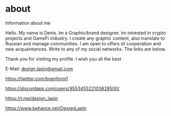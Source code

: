 # about
  Information about me
<body>
 <div id=text>

Hello.
My name is Denis. Im a Graphic/brand designer. 
Im intrested in crypto projects and GameFi industry. I create any graphic content, also translate to Russian and manage communities. 
I am open to offers of cooperation and new acquaintances. Write to any of my social networks. The links are below.

Thank you for visiting my profile. I wish you all the best
  </div id=text>
</body>






E-Mail: design.lapin@gmail.com


https://twitter.com/brainform1


https://discordapp.com/users/955345522103828500/


https://t.me/design_lapin


https://www.behance.net/DesignLapin






